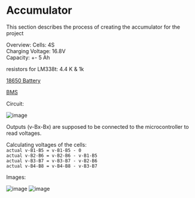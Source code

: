 # Accumulator

This section describes the process of creating the accumulator for the project

Overview:
Cells: 4S</br>
Charging Voltage: 16.8V</br>
Capacity: +- 5 Ah

resistors for LM338t: 4.4 K & 1k

[18650 Battery](https://allegro.pl/oferta/akumulator-18650-samsung-3500mah-35e-nowe-11328113273?snapshot=MjAyMi0wMy0xMlQyMTowODo0My43NThaO2J1eWVyO2E1ZTk4NmY4NDg0NGQ2N2E4YzMwZWNiMWI3NmJjYTk4ZDI0YzBlYTAxZGE5NDUyMmU4Mjk4N2NiNThkZjAwOGU%3D)

[BMS](https://www.aliexpress.com/item/1005002369756124.html?spm=a2g0o.order_detail.0.0.6509f19c1LpNGw)

Circuit:

![image](https://user-images.githubusercontent.com/39415360/158075999-13713601-98f8-441f-a50b-fcde13161558.png)

Outputs (v-Bx-Bx) are supposed to be connected to the microcontroller to read voltages.

Calculating voltages of the cells:</br>
`actual v-B1-B5 = v-B1-B5 - 0`</br>
`actual v-B2-B6 = v-B2-B6 - v-B1-B5`</br>
`actual v-B3-B7 = v-B3-B7 - v-B2-B6`</br>
`actual v-B4-B8 = v-B4-B8 - v-B3-B7`</br>

Images:

![image](https://user-images.githubusercontent.com/39415360/160284697-daae46ed-e1fc-4e51-9077-3b66b13032fa.png)
![image](https://user-images.githubusercontent.com/39415360/160284704-cdde96f5-a7b4-4fe7-ac90-609e5b22dd55.png)



